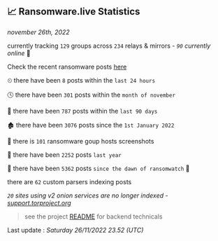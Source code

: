 
## 📈 Ransomware.live Statistics
_november 26th, 2022_

currently tracking `129` groups across `234` relays & mirrors - _`90` currently online_ 📡

Check the recent ransomware posts [here](https://www.ransomware.live/#/recentposts)


⏲ there have been `8` posts within the `last 24 hours`

🕓 there have been `301` posts within the `month of november`

📅 there have been `787` posts within the `last 90 days`

🏚 there have been `3076` posts since the `1st January 2022`

📸 there is `101` ransomware goup hosts screenshots

🚀 there have been `2252` posts `last year`

🦕 there have been `5362` posts `since the dawn of ransomwatch` 🐣

there are `62` custom parsers indexing posts

_`20` sites using v2 onion services are no longer indexed - [support.torproject.org](https://support.torproject.org/onionservices/v2-deprecation/)_

> see the project [README](https://github.com/jmousqueton/ransomwatch#readme) for backend technicals



Last update : _Saturday 26/11/2022 23.52 (UTC)_

